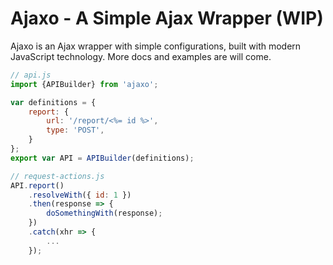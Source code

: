 # Ajaxo - A Simple Ajax Wrapper (WIP)

Ajaxo is an Ajax wrapper with simple configurations, built with modern JavaScript technology.
More docs and examples are will come.

```javascript
// api.js
import {APIBuilder} from 'ajaxo';

var definitions = {
    report: {
        url: '/report/<%= id %>',
        type: 'POST',
    }
};
export var API = APIBuilder(definitions);

// request-actions.js
API.report()
    .resolveWith({ id: 1 })
    .then(response => {
        doSomethingWith(response);
    })
    .catch(xhr => {
        ...
    });
```
